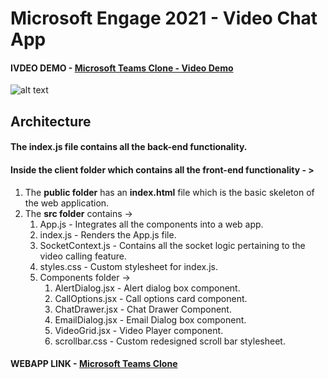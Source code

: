 # Microsoft Engage 2021 - Video Chat App
#### IVDEO DEMO - [Microsoft Teams Clone - Video Demo](https://youtu.be/TbdOseTyE_k)

![alt text](https://i.ibb.co/bvBX0d5/Screenshot-519.png)

## Architecture 

#### The index.js file contains all the back-end functionality. 

#### Inside the client folder which contains all the front-end functionality - >

1. The **public folder** has an **index.html** file which is the basic skeleton of the web application.
2. The **src folder** contains ->
    1. App.js - Integrates all the components into a web app.
    1. index.js - Renders the App.js file.
    1. SocketContext.js - Contains all the socket logic pertaining to the video calling feature.
    1. styles.css - Custom stylesheet for index.js.
    1. Components folder ->
        1. AlertDialog.jsx - Alert dialog box component.
        1. CallOptions.jsx - Call options card component. 
        1. ChatDrawer.jsx - Chat Drawer Component. 
        1. EmailDialog.jsx - Email Dialog box component. 
        1. VideoGrid.jsx - Video Player component. 
        1. scrollbar.css - Custom redesigned scroll bar stylesheet.
      
#### WEBAPP LINK - [Microsoft Teams Clone](https://temsclone.netlify.app/)
      
